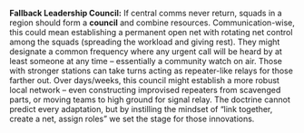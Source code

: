 **Fallback Leadership Council:** If central comms never return, squads in a region should form a **council** and combine resources. Communication-wise, this could mean establishing a permanent open net with rotating net control among the squads (spreading the workload and giving rest). They might designate a common frequency where any urgent call will be heard by at least someone at any time – essentially a community watch on air. Those with stronger stations can take turns acting as repeater-like relays for those farther out. Over days/weeks, this council might establish a more robust local network – even constructing improvised repeaters from scavenged parts, or moving teams to high ground for signal relay. The doctrine cannot predict every adaptation, but by instilling the mindset of “link together, create a net, assign roles” we set the stage for those innovations.